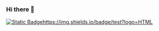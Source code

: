 ### Hi there 👋

[![Static Badge](https://img.shields.io/badge/test?logo=HTML)](https://img.shields.io/badge/test?logo=HTML
)https://img.shields.io/badge/test?logo=HTML




